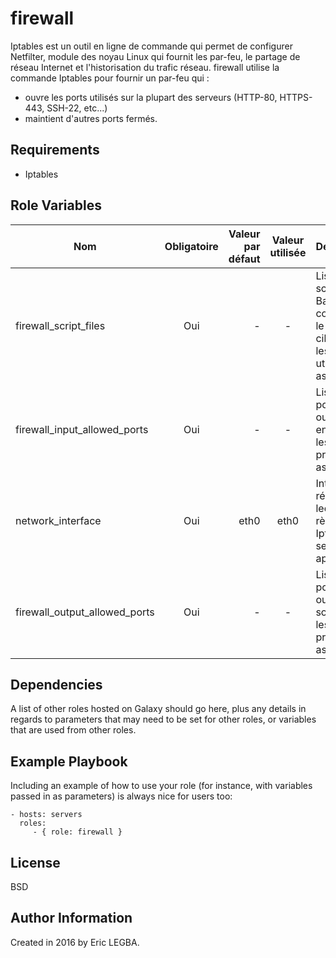 firewall
=========

Iptables est un outil en ligne de commande qui permet de configurer Netfilter,
module des noyau Linux qui fournit les par-feu, le partage de réseau Internet et l'historisation du trafic réseau.
firewall utilise la commande Iptables pour fournir un par-feu qui :
- ouvre les ports utilisés sur la plupart des serveurs (HTTP-80, HTTPS-443, SSH-22, etc...)
- maintient d'autres ports fermés.

Requirements
------------

- Iptables

Role Variables
--------------
 
| Nom	        | Obligatoire	| Valeur par défaut  | Valeur utilisée	| Description|
| ------------- |:-------------:| ------------------:|:--------:|:-----------|
|firewall_script_files| Oui|-|-|Liste des scripts Bash à copier sur le serveur cible avec les droits utilisateurs associés.|
|firewall_input_allowed_ports|Oui|-|-|Listes des ports à ouvrir en entrée avec les protocoles associés.|
|network_interface|Oui|eth0|eth0|Interface réseau sur lequel les règles Iptables seront appliquées.|
|firewall_output_allowed_ports|Oui|-|-|Listes des ports à ouvrir en sortie avec les protocoles associés.|

Dependencies
------------

A list of other roles hosted on Galaxy should go here, plus any details in regards to parameters that may need to be set for other roles, or variables that are used from other roles.

Example Playbook
----------------

Including an example of how to use your role (for instance, with variables passed in as parameters) is always nice for users too:

    - hosts: servers
      roles:
         - { role: firewall }

License
-------

BSD

Author Information
------------------

Created in 2016 by Eric LEGBA.